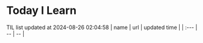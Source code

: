 # Today I Learn 
TIL list updated at 2024-08-26 02:04:58
| name | url | updated time |
| :--- | -- | -- |
